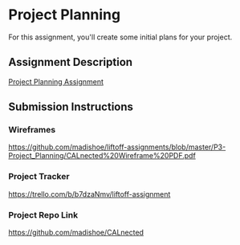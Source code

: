 # Project Planning
For this assignment, you'll create some initial plans for your project.

## Assignment Description
[Project Planning Assignment](https://education.launchcode.org/liftoff/modules/assignments/project-planning)

## Submission Instructions

### Wireframes

https://github.com/madishoe/liftoff-assignments/blob/master/P3-Project_Planning/CALnected%20Wireframe%20PDF.pdf

### Project Tracker

https://trello.com/b/b7dzaNmv/liftoff-assignment

### Project Repo Link

https://github.com/madishoe/CALnected
